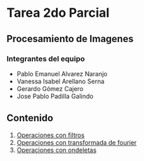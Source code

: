 # Tarea 2do Parcial
## Procesamiento de Imagenes
### Integrantes del equipo
- Pablo Emanuel Alvarez Naranjo
- Vanessa Isabel Arellano Serna
- Gerardo Gómez Cajero
- Jose Pablo Padilla Galindo
## Contenido
1. [Operaciones con filtros](https://github.com/gerardhios/T2ImageProcessing/blob/main/src/filterOperations.py)
2. [Operaciones con transformada de fourier](https://github.com/gerardhios/T2ImageProcessing/blob/main/src/fourierTrasformOperations.py)
3. [Operaciones con ondeletas](https://github.com/gerardhios/T2ImageProcessing/blob/main/src/waveletOperations.html)
